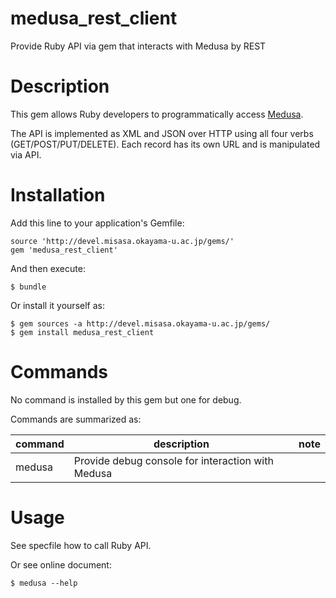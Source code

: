 # medusa_rest_client

Provide Ruby API via gem that interacts with Medusa by REST

# Description

This gem allows Ruby developers to programmatically access [Medusa][].

The API is implemented as XML and JSON over HTTP using all four verbs (GET/POST/PUT/DELETE).
Each record has its own URL and is manipulated via API.

[medusa]: https://github.com/misasa/medusa/        "Medusa"

# Installation

Add this line to your application's Gemfile:

    source 'http://devel.misasa.okayama-u.ac.jp/gems/'
    gem 'medusa_rest_client'

And then execute:

    $ bundle

Or install it yourself as:

    $ gem sources -a http://devel.misasa.okayama-u.ac.jp/gems/
    $ gem install medusa_rest_client

# Commands

No command is installed by this gem but one for debug.

Commands are summarized as:

| command   | description                                       | note  |
|-----------|---------------------------------------------------|-------|
| medusa    | Provide debug console for interaction with Medusa |       |


# Usage

See specfile how to call Ruby API.

Or see online document:

    $ medusa --help
